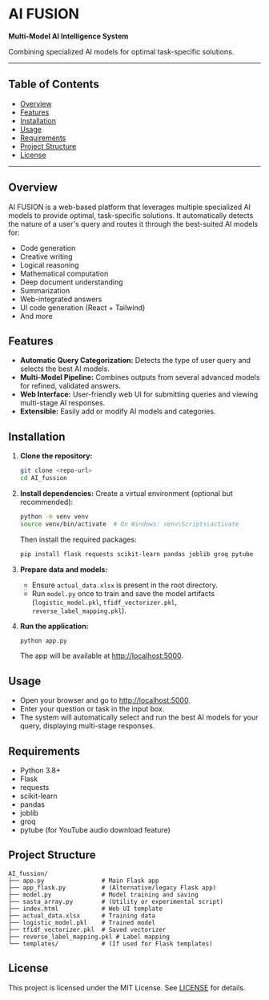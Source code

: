# AI FUSION

**Multi-Model AI Intelligence System**

Combining specialized AI models for optimal task-specific solutions.

---

## Table of Contents
- [Overview](#overview)
- [Features](#features)
- [Installation](#installation)
- [Usage](#usage)
- [Requirements](#requirements)
- [Project Structure](#project-structure)
- [License](#license)

---

## Overview
AI FUSION is a web-based platform that leverages multiple specialized AI models to provide optimal, task-specific solutions. It automatically detects the nature of a user's query and routes it through the best-suited AI models for:
- Code generation
- Creative writing
- Logical reasoning
- Mathematical computation
- Deep document understanding
- Summarization
- Web-integrated answers
- UI code generation (React + Tailwind)
- And more

## Features
- **Automatic Query Categorization:** Detects the type of user query and selects the best AI models.
- **Multi-Model Pipeline:** Combines outputs from several advanced models for refined, validated answers.
- **Web Interface:** User-friendly web UI for submitting queries and viewing multi-stage AI responses.
- **Extensible:** Easily add or modify AI models and categories.

## Installation
1. **Clone the repository:**
   ```bash
   git clone <repo-url>
   cd AI_fussion
   ```
2. **Install dependencies:**
   Create a virtual environment (optional but recommended):
   ```bash
   python -m venv venv
   source venv/bin/activate  # On Windows: venv\Scripts\activate
   ```
   Then install the required packages:
   ```bash
   pip install flask requests scikit-learn pandas joblib groq pytube
   ```
3. **Prepare data and models:**
   - Ensure `actual_data.xlsx` is present in the root directory.
   - Run `model.py` once to train and save the model artifacts (`logistic_model.pkl`, `tfidf_vectorizer.pkl`, `reverse_label_mapping.pkl`).

4. **Run the application:**
   ```bash
   python app.py
   ```
   The app will be available at [http://localhost:5000](http://localhost:5000).

## Usage
- Open your browser and go to [http://localhost:5000](http://localhost:5000).
- Enter your question or task in the input box.
- The system will automatically select and run the best AI models for your query, displaying multi-stage responses.

## Requirements
- Python 3.8+
- Flask
- requests
- scikit-learn
- pandas
- joblib
- groq
- pytube (for YouTube audio download feature)

## Project Structure
```
AI_fussion/
├── app.py                # Main Flask app
├── app_flask.py          # (Alternative/legacy Flask app)
├── model.py              # Model training and saving
├── sasta_array.py        # (Utility or experimental script)
├── index.html            # Web UI template
├── actual_data.xlsx      # Training data
├── logistic_model.pkl    # Trained model
├── tfidf_vectorizer.pkl  # Saved vectorizer
├── reverse_label_mapping.pkl # Label mapping
└── templates/            # (If used for Flask templates)
```

## License
This project is licensed under the MIT License. See [LICENSE](LICENSE) for details. 
